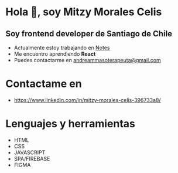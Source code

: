 # Hola 👋, soy Mitzy Morales Celis
## Soy frontend developer de Santiago de Chile
* Actualmente estoy trabajando en [Notes](https://github.com/MITZYLA/DEV001-notes)
* Me encuentro aprendiendo **React**
* Puedes contactarme en andreammasoterapeuta@gmail.com
# Contactame en 
* https://www.linkedin.com/in/mitzy-morales-celis-396733a8/
# Lenguajes y herramientas
* HTML 
* CSS
* JAVASCRIPT
* SPA/FIREBASE
* FIGMA
